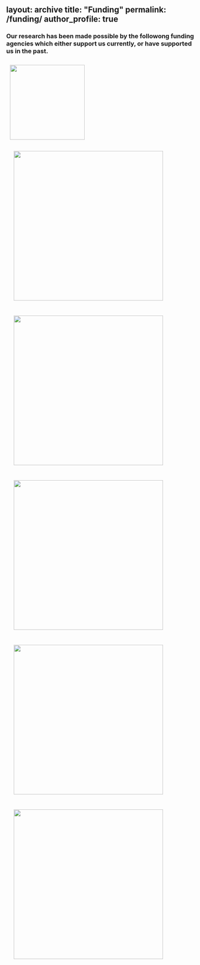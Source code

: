 layout: archive
title: "Funding"
permalink: /funding/
author_profile: true
---
  
### Our research has been made possible by the followong funding agencies which either support us currently, or have supported us in the past. 
<img align="left" src="https://hanslmayr.github.io/images/ERC_logo.png" width="200 px" style="padding: 10px">
<br>

<img align="left" src="https://hanslmayr.github.io/images/ESRC_logo.png" width="400 px" style="padding: 20px">
<br>

<img align="left" src="https://hanslmayr.github.io/images/Leverhulme-Trust_logo.jpg" width="400 px" style="padding: 20px">
<br>

<img align="left" src="https://hanslmayr.github.io/images/marie_curie_logo.jpg" width="400 px" style="padding: 20px">
<br>

<img align="left" src="https://hanslmayr.github.io/images/WT_logo.jpg" width="400 px" style="padding: 20px">
<br>

<img align="left" src="https://hanslmayr.github.io/images/DFG_EN_logo.jpg" width="400 px" style="padding: 20px">
<br>
